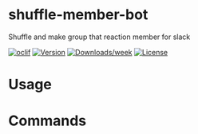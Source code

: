 shuffle-member-bot
==================

Shuffle and make group that reaction member for slack

[![oclif](https://img.shields.io/badge/cli-oclif-brightgreen.svg)](https://oclif.io)
[![Version](https://img.shields.io/npm/v/shuffle-member-bot.svg)](https://npmjs.org/package/shuffle-member-bot)
[![Downloads/week](https://img.shields.io/npm/dw/shuffle-member-bot.svg)](https://npmjs.org/package/shuffle-member-bot)
[![License](https://img.shields.io/npm/l/shuffle-member-bot.svg)](https://github.com/miraoto/shuffle-member-bot/blob/master/package.json)

<!-- toc -->
# Usage
<!-- usage -->
# Commands
<!-- commands -->
